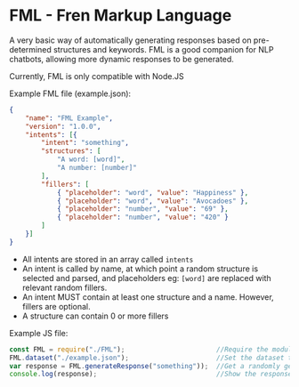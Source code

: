 # FML - Fren Markup Language

A very basic way of automatically generating responses based on pre-determined structures and keywords.
FML is a good companion for NLP chatbots, allowing more dynamic responses to be generated.

Currently, FML is only compatible with Node.JS

Example FML file (example.json):
```json
{
    "name": "FML Example",
    "version": "1.0.0",
    "intents": [{
        "intent": "something",
        "structures": [
            "A word: [word]",
            "A number: [number]"
        ],
        "fillers": [
            { "placeholder": "word", "value": "Happiness" },
            { "placeholder": "word", "value": "Avocadoes" },
            { "placeholder": "number", "value": "69" },
            { "placeholder": "number", "value": "420" }
        ]
    }]
}
``` 
- All intents are stored in an array called `intents`
- An intent is called by name, at which point a random structure is selected and parsed, and placeholders eg: `[word]` are replaced with relevant random fillers.
- An intent MUST contain at least one structure and a name. However, fillers are optional. 
- A structure can contain 0 or more fillers

Example JS file:
```js
const FML = require("./FML");                       //Require the module
FML.dataset("./example.json");                      //Set the dataset to be used (can be changed on-the-fly)
var response = FML.generateResponse("something"));  //Get a randomly generated response for the intent 'something'
console.log(response);                              //Show the response
```